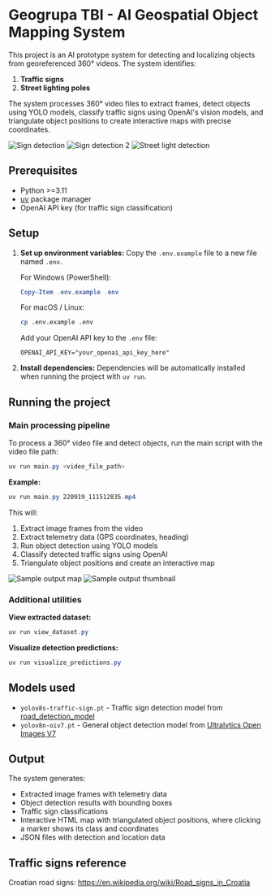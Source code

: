 # Geogrupa TBI - AI Geospatial Object Mapping System

This project is an AI prototype system for detecting and localizing objects from georeferenced 360° videos. The system identifies:

1. **Traffic signs**
2. **Street lighting poles**

The system processes 360° video files to extract frames, detect objects using YOLO models, classify traffic signs using OpenAI's vision models, and triangulate object positions to create interactive maps with precise coordinates.

![Sign detection](assets/sign.png)
![Sign detection 2](assets/sign_2.png)
![Street light detection](assets/street_light.png)

## Prerequisites

- Python >=3.11
- [uv](https://github.com/astral-sh/uv) package manager
- OpenAI API key (for traffic sign classification)

## Setup

1. **Set up environment variables:**
   Copy the `.env.example` file to a new file named `.env`.

   For Windows (PowerShell):
   ```powershell
   Copy-Item .env.example .env
   ```

   For macOS / Linux:
   ```bash
   cp .env.example .env
   ```
   
   Add your OpenAI API key to the `.env` file:
   ```env
   OPENAI_API_KEY="your_openai_api_key_here"
   ```

1. **Install dependencies:**
   Dependencies will be automatically installed when running the project with `uv run`.

## Running the project

### Main processing pipeline

To process a 360° video file and detect objects, run the main script with the video file path:

```powershell
uv run main.py <video_file_path>
```

**Example:**
```powershell
uv run main.py 220919_111512835.mp4
```

This will:
1. Extract image frames from the video
2. Extract telemetry data (GPS coordinates, heading)
3. Run object detection using YOLO models
4. Classify detected traffic signs using OpenAI
5. Triangulate object positions and create an interactive map

![Sample output map](assets/map.png)
![Sample output thumbnail](assets/map_thumb.png)

### Additional utilities

**View extracted dataset:**
```powershell
uv run view_dataset.py
```

**Visualize detection predictions:**
```powershell
uv run visualize_predictions.py
```

## Models used

* `yolov8s-traffic-sign.pt` - Traffic sign detection model from [road_detection_model](https://github.com/Mkoek213/road_detection_model/tree/main/road_detection_model/Models)
* `yolov8n-oiv7.pt` - General object detection model from [Ultralytics Open Images V7](https://docs.ultralytics.com/datasets/detect/open-images-v7/#open-images-v7-pretrained-models)

## Output

The system generates:
- Extracted image frames with telemetry data
- Object detection results with bounding boxes
- Traffic sign classifications
- Interactive HTML map with triangulated object positions, where clicking a marker shows its class and coordinates
- JSON files with detection and location data

## Traffic signs reference

Croatian road signs: https://en.wikipedia.org/wiki/Road_signs_in_Croatia
